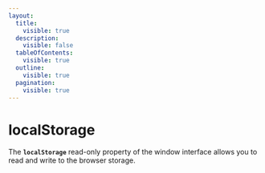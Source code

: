 ```yaml
---
layout:
  title:
    visible: true
  description:
    visible: false
  tableOfContents:
    visible: true
  outline:
    visible: true
  pagination:
    visible: true
---
```


# localStorage

The **`localStorage`** read-only property of the window interface allows you to read and write to the browser storage.&#x20;

